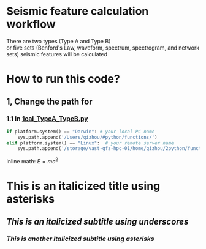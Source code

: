 # Seismic feature calculation workflow
There are two types (Type A and Type B) <br>
or five sets (Benford's Law, waveform, spectrum, spectrogram, and network sets) seismic features will be calculated

# How to run this code?
## 1, Change the path for

### 1.1 In [1cal_TypeA_TypeB.py](1cal_TypeA_TypeB.py)
```python
if platform.system() == "Darwin": # your local PC name
    sys.path.append('/Users/qizhou/#python/functions/')
elif platform.system() == "Linux":  # your remote server name
    sys.path.append('/storage/vast-gfz-hpc-01/home/qizhou/2python/functions/')
```

Inline math: $E = mc^2$

# This is an italicized title using asterisks

## _This is an italicized subtitle using underscores_

### *This is another italicized subtitle using asterisks*

